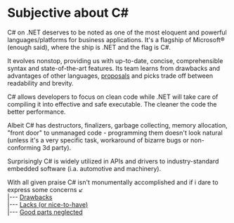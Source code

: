 # Subjective about C#
C# on .NET deserves to be noted as one of the most eloquent and powerful languages/platforms for business applications. It's a flagship of Microsoft&#174; (enough said), where the ship is .NET and the flag is C#.

It evolves nonstop, providing us with up-to-date, concise, comprehensible syntax and state-of-the-art features. Its team learns from drawbacks and advantages of other languages, [proposals](https://github.com/dotnet/csharplang/tree/main/proposals) and picks trade off between readability and brevity.
 
C# allows developers to focus on clean code while .NET will take care of compiling it into effective and safe executable. The cleaner the code the better performance.

Albeit C# has destructors, finalizers, garbage collecting, memory allocation, "front door" to unmanaged code  - programming them doesn't look natural (unless it's a very specific task, workaround of bizarre bugs or non-conforming 3d party).

Surprisingly C# is widely utilized in APIs and drivers to industry-standard embedded software (i.a. automotive and machinery).

With all given praise C# isn't monumentally accomplished and if i dare to express some concerns&nbsp;:arrow_lower_left:\
|--- [Drawbacks](+readme/cs_drawbacks.md)\
|--- [Lacks (or nice-to-have)](+readme/cs_lacks.md)\
|--- [Good parts neglected](+readme/cs_unnoted.md)
